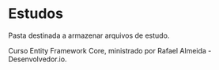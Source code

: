 # Estudos

Pasta destinada a armazenar arquivos de estudo.

Curso Entity Framework Core, ministrado por Rafael Almeida - Desenvolvedor.io.
